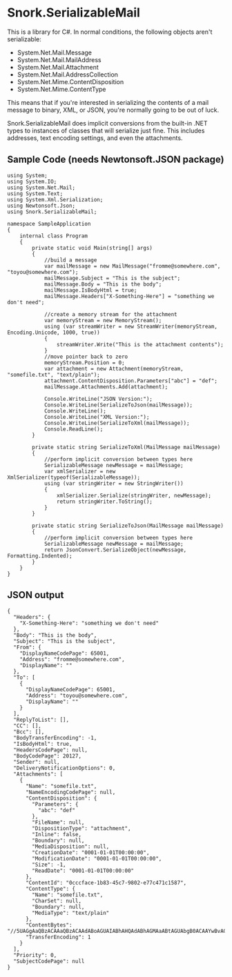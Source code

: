 # Snork.SerializableMail
This is a library for C#.  In normal conditions, the following objects aren't serializable:

 - System.Net.Mail.Message
 - System.Net.Mail.MailAddress
 - System.Net.Mail.Attachment
 - System.Net.Mail.AddressCollection
 - System.Net.Mime.ContentDisposition
 - System.Net.Mime.ContentType

This means that if you're interested in serializing the contents of a mail message to binary, XML, or JSON, you're normally going to be out of luck.

Snork.SerializableMail does implicit conversions from the built-in .NET types to instances of classes that will serialize just fine.   This includes addresses, text encoding settings, and even the attachments.

## Sample Code (needs Newtonsoft.JSON package)
    using System;
    using System.IO;
    using System.Net.Mail;
    using System.Text;
    using System.Xml.Serialization;
    using Newtonsoft.Json;
    using Snork.SerializableMail;
    
    namespace SampleApplication
    {
        internal class Program
        {
            private static void Main(string[] args)
            {
                //build a message
                var mailMessage = new MailMessage("fromme@somewhere.com", "toyou@somewhere.com");
                mailMessage.Subject = "This is the subject";
                mailMessage.Body = "This is the body";
                mailMessage.IsBodyHtml = true;
                mailMessage.Headers["X-Something-Here"] = "something we don't need";
    
                //create a memory stream for the attachment
                var memoryStream = new MemoryStream();
                using (var streamWriter = new StreamWriter(memoryStream, Encoding.Unicode, 1000, true))
                {
                    streamWriter.Write("This is the attachment contents");
                }
                //move pointer back to zero
                memoryStream.Position = 0;
                var attachment = new Attachment(memoryStream, "somefile.txt", "text/plain");
                attachment.ContentDisposition.Parameters["abc"] = "def";
                mailMessage.Attachments.Add(attachment);
    
                Console.WriteLine("JSON Version:");
                Console.WriteLine(SerializeToJson(mailMessage));
                Console.WriteLine();
                Console.WriteLine("XML Version:");
                Console.WriteLine(SerializeToXml(mailMessage));
                Console.ReadLine();
            }
    
            private static string SerializeToXml(MailMessage mailMessage)
            {
                //perform implicit conversion between types here
                SerializableMessage newMessage = mailMessage;
                var xmlSerializer = new XmlSerializer(typeof(SerializableMessage));
                using (var stringWriter = new StringWriter())
                {
                    xmlSerializer.Serialize(stringWriter, newMessage);
                    return stringWriter.ToString();
                }
            }
    
            private static string SerializeToJson(MailMessage mailMessage)
            {
                //perform implicit conversion between types here
                SerializableMessage newMessage = mailMessage;
                return JsonConvert.SerializeObject(newMessage, Formatting.Indented);
            }
        }
    }

## JSON output
    {
      "Headers": {
        "X-Something-Here": "something we don't need"
      },
      "Body": "This is the body",
      "Subject": "This is the subject",
      "From": {
        "DisplayNameCodePage": 65001,
        "Address": "fromme@somewhere.com",
        "DisplayName": ""
      },
      "To": [
        {
          "DisplayNameCodePage": 65001,
          "Address": "toyou@somewhere.com",
          "DisplayName": ""
        }
      ],
      "ReplyToList": [],
      "CC": [],
      "Bcc": [],
      "BodyTransferEncoding": -1,
      "IsBodyHtml": true,
      "HeadersCodePage": null,
      "BodyCodePage": 20127,
      "Sender": null,
      "DeliveryNotificationOptions": 0,
      "Attachments": [
        {
          "Name": "somefile.txt",
          "NameEncodingCodePage": null,
          "ContentDisposition": {
            "Parameters": {
              "abc": "def"
            },
            "FileName": null,
            "DispositionType": "attachment",
            "Inline": false,
            "Boundary": null,
            "MediaDisposition": null,
            "CreationDate": "0001-01-01T00:00:00",
            "ModificationDate": "0001-01-01T00:00:00",
            "Size": -1,
            "ReadDate": "0001-01-01T00:00:00"
          },
          "ContentId": "0cccface-1b83-45c7-9802-e77c471c1587",
          "ContentType": {
            "Name": "somefile.txt",
            "CharSet": null,
            "Boundary": null,
            "MediaType": "text/plain"
          },
          "ContentBytes": "//5UAGgAaQBzACAAaQBzACAAdABoAGUAIABhAHQAdABhAGMAaABtAGUAbgB0ACAAYwBvAG4AdABlAG4AdABzAA==",
          "TransferEncoding": 1
        }
      ],
      "Priority": 0,
      "SubjectCodePage": null
    }
